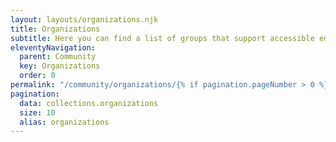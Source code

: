 ```yaml
---
layout: layouts/organizations.njk
title: Organizations
subtitle: Here you can find a list of groups that support accessible education and coding opportunities for learners with unique needs
eleventyNavigation:
  parent: Community
  key: Organizations
  order: 0
permalink: "/community/organizations/{% if pagination.pageNumber > 0 %}page/{{ pagination.pageNumber + 1 }}/{% endif %}"
pagination:
  data: collections.organizations
  size: 10
  alias: organizations
---
```


